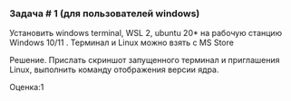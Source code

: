 ### Задача # 1 (для пользователей windows) ###

Установить windows terminal, WSL 2, ubuntu 20* на рабочую станцию Windows 10/11 . Терминал и Linux можно взять с MS Store

Решение. Прислать скриншот запущенного терминал и приглашения Linux, выполнить команду отображения версии ядра.

Оценка:1